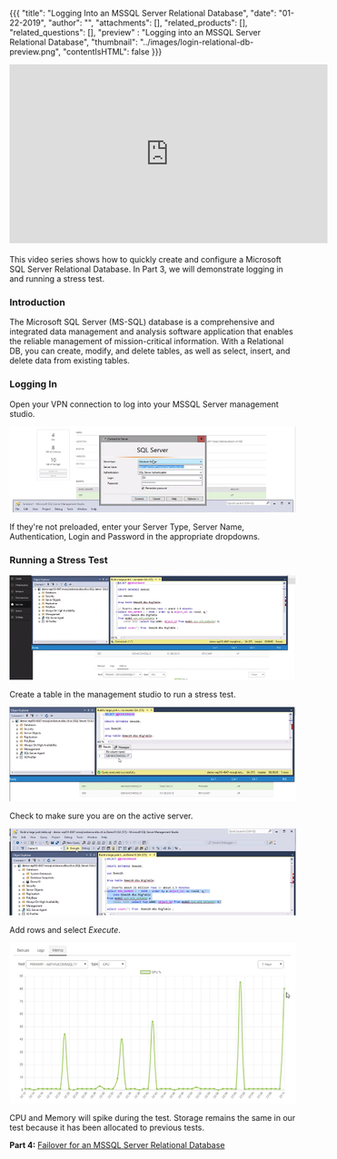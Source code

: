 {{{
  "title": "Logging Into an MSSQL Server Relational Database",
  "date": "01-22-2019",
  "author": "",
  "attachments": [],
  "related_products": [],
  "related_questions": [],
  "preview" : "Logging into an MSSQL Server Relational Database",
  "thumbnail": "../images/login-relational-db-preview.png",
  "contentIsHTML": false
}}}

<iframe width="560" height="315" src="https://player.vimeo.com/video/255620675" frameborder="0" allowfullscreen></iframe>
<br>
<br>
This video series shows how to quickly create and configure a Microsoft SQL Server Relational Database. In Part 3, we will demonstrate logging in and running a stress test.

### Introduction

The Microsoft SQL Server (MS-SQL) database is a comprehensive and integrated data management and analysis software application that enables the reliable management of mission-critical information. With a Relational DB, you can create, modify, and delete tables, as well as select, insert, and delete data from existing tables.

### Logging In

Open your VPN connection to log into your MSSQL Server management studio.

![RDBS Logging](../images/rdbs/logging.png)

If they're not preloaded, enter your Server Type, Server Name, Authentication, Login and Password in the appropriate dropdowns.

### Running a Stress Test

![RDBS Stress](../images/rdbs/stress1.png)

Create a table in the management studio to run a stress test.

![RDBS Stress](../images/rdbs/stress2.png)

Check to make sure you are on the active server.

![RDBS Stress](../images/rdbs/stress3.png)

Add rows and select *Execute*.

![RDBS Stress](../images/rdbs/stress4.png)

CPU and Memory will spike during the test. Storage remains the same in our test because it has been allocated to previous tests.

**Part 4:** [Failover for an MSSQL Server Relational Database](/guides/relational-db-service/4-failover-for-relational-db-mssql/)
